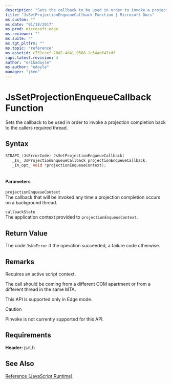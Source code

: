 ```yaml
---
description: "Sets the callback to be used in order to invoke a projection completion back to the callers required thread."
title: "JsSetProjectionEnqueueCallback Function | Microsoft Docs"
ms.custom: ""
ms.date: "01/18/2017"
ms.prod: microsoft-edge
ms.reviewer: ""
ms.suite: ""
ms.tgt_pltfrm: ""
ms.topic: "reference"
ms.assetid: c751ccef-20d2-4d41-9568-1c54adf47cdf
caps.latest.revision: 4
author: "erikadoyle"
ms.author: "edoyle"
manager: "jken"
---
```

# JsSetProjectionEnqueueCallback Function
Sets the callback to be used in order to invoke a projection completion back to the callers required thread.  
  
## Syntax  
  
```cpp  
STDAPI_(JsErrorCode) JsSetProjectionEnqueueCallback(  
   _In_ JsProjectionEnqueueCallback projectionEnqueueCallback,  
   _In_opt_ void *projectionEnqueueContext);  
  
```  
  
#### Parameters  
 `projectionEnqueueContext`  
 The callback that will be invoked any time a projection completion occurs on a background thread.  
  
 `callbackState`  
 The application context provided to `projectionEnqueueContext`.  
  
## Return Value  
 The code `JsNoError` if the operation succeeded, a failure code otherwise.  
  
## Remarks  
 Requires an active script context.  
  
 The call should be coming from a different COM apartment or from a different thread in the same MTA.  
  
 This API is supported only in Edge mode.  
  
> [!CAUTION]
>  PInvoke is not currently supported for this API.  
  
## Requirements  
 **Header:** jsrt.h  
  
## See Also  
 [Reference (JavaScript Runtime)](../chakra-hosting/reference-javascript-runtime.md)